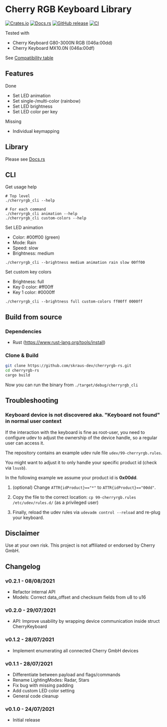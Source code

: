 # Cherry RGB Keyboard Library

[![Crates.io](https://img.shields.io/crates/v/cherryrgb.svg)](https://crates.io/crates/cherryrgb)
[![Docs.rs](https://docs.rs/cherryrgb/badge.svg)](https://docs.rs/cherryrgb)
[![GitHub release](https://img.shields.io/github/v/release/skraus-dev/cherryrgb-rs?include_prereleases)](https://github.com/skraus-dev/cherryrgb-rs/releases/latest)
[![CI](https://github.com/skraus-dev/cherryrgb-rs/workflows/CI/badge.svg)](https://github.com/skraus-dev/cherryrgb-rs/actions)

Tested with
* Cherry Keyboard G80-3000N RGB (046a:00dd)
* Cherry Keyboard MX10.0N       (046a:00df)

See [Compatibility table](COMPATIBILITY.md)

## Features

Done

* Set LED animation
* Set single-/multi-color (rainbow)
* Set LED brightness
* Set LED color per key

Missing

* Individual keymapping

## Library

Please see [Docs.rs](https://docs.rs/cherryrgb)

## CLI

Get usage help
```
# Top level
./cherryrgb_cli --help

# For each command
./cherryrgb_cli animation --help
./cherryrgb_cli custom-colors --help
```

Set LED animation

* Color: #00ff00 (green)
* Mode: Rain
* Speed: slow
* Brightness: medium

```
./cherryrgb_cli --brightness medium animation rain slow 00ff00
```

Set custom key colors

* Brightness: full
* Key 0 color: #ff00ff
* Key 1 color: #0000ff

```
./cherryrgb_cli --brightness full custom-colors ff00ff 0000ff
```

## Build from source

### Dependencies

- Rust (https://www.rust-lang.org/tools/install)

### Clone & Build

```bash
git clone https://github.com/skraus-dev/cherryrgb-rs.git
cd cherryrgb-rs
cargo build
```

Now you can run the binary from `./target/debug/cherryrgb_cli`


## Troubleshooting

### Keyboard device is not discovered aka. "Keyboard not found" in normal user context

If the interaction with the keyboard is fine as root-user, you need to configure udev
to adjust the ownership of the device handle, so a regular user can access it.

The repository contains an example udev rule file `udev/99-cherryrgb.rules`.

You might want to adjust it to only handle your specific product id (check via `lsusb`).

In the following example we assume your product id is **0x00dd**.

1. (optional) Change `ATTR{idProduct}=="*"` to `ATTR{idProduct}=="00dd"`.

2. Copy the file to the correct location: `cp 99-cherryrgb.rules /etc/udev/rules.d/` (as a privileged user)

3. Finally, reload the udev rules via `udevadm control --reload` and re-plug your keyboard.

## Disclaimer

Use at your own risk.
This project is not affiliated or endorsed by Cherry GmbH. 

## Changelog

### v0.2.1 - 08/08/2021
* Refactor internal API
* Models: Correct data_offset and checksum fields from u8 to u16

### v0.2.0 - 29/07/2021
* API: Improve usability by wrapping device communication inside struct CherryKeyboard

### v0.1.2 - 28/07/2021
* Implement enumerating all connected Cherry GmbH devices

### v0.1.1 - 28/07/2021
* Differentiate between payload and flags/commands
* Rename LightingModes: Radar, Stars
* Fix bug with missing padding
* Add custom LED color setting
* General code cleanup

### v0.1.0 - 24/07/2021
* Initial release
